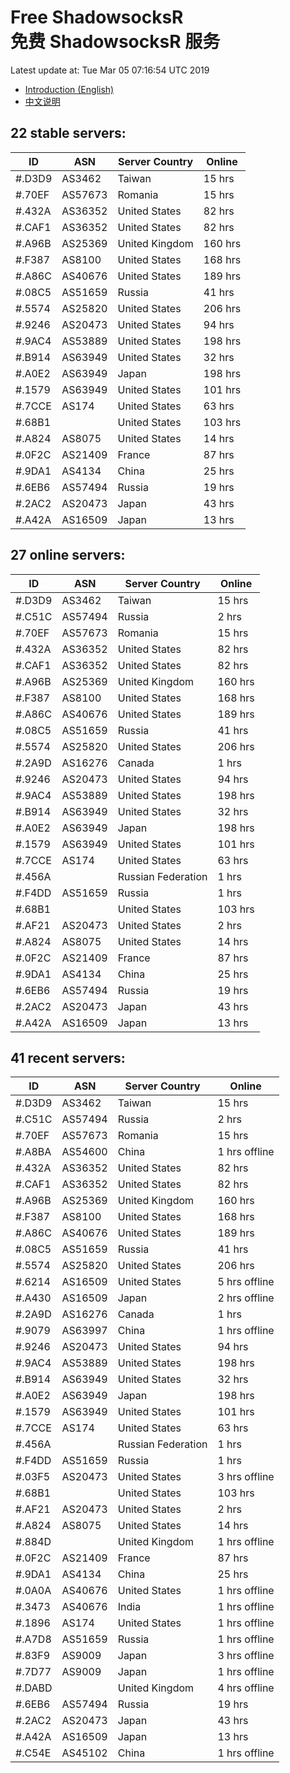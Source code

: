 # Free ShadowsocksR<br>免费 ShadowsocksR 服务

Latest update at: Tue Mar 05 07:16:54 UTC 2019

- [Introduction (English)](https://vision-network.readthedocs.io/en/latest/services/autossr.html)
- [中文说明](https://vision-network.readthedocs.io/zh_CN/latest/services/autossr.html)


## 22 stable servers:

| ID | ASN | Server Country | Online |
| ------ | ------ | ------ | ------ |
| #.D3D9 | AS3462 | Taiwan | 15 hrs |
| #.70EF | AS57673 | Romania | 15 hrs |
| #.432A | AS36352 | United States | 82 hrs |
| #.CAF1 | AS36352 | United States | 82 hrs |
| #.A96B | AS25369 | United Kingdom | 160 hrs |
| #.F387 | AS8100 | United States | 168 hrs |
| #.A86C | AS40676 | United States | 189 hrs |
| #.08C5 | AS51659 | Russia | 41 hrs |
| #.5574 | AS25820 | United States | 206 hrs |
| #.9246 | AS20473 | United States | 94 hrs |
| #.9AC4 | AS53889 | United States | 198 hrs |
| #.B914 | AS63949 | United States | 32 hrs |
| #.A0E2 | AS63949 | Japan | 198 hrs |
| #.1579 | AS63949 | United States | 101 hrs |
| #.7CCE | AS174 | United States | 63 hrs |
| #.68B1 |  | United States | 103 hrs |
| #.A824 | AS8075 | United States | 14 hrs |
| #.0F2C | AS21409 | France | 87 hrs |
| #.9DA1 | AS4134 | China | 25 hrs |
| #.6EB6 | AS57494 | Russia | 19 hrs |
| #.2AC2 | AS20473 | Japan | 43 hrs |
| #.A42A | AS16509 | Japan | 13 hrs |

## 27 online servers:

| ID | ASN | Server Country | Online |
| ------ | ------ | ------ | ------ |
| #.D3D9 | AS3462 | Taiwan | 15 hrs |
| #.C51C | AS57494 | Russia | 2 hrs |
| #.70EF | AS57673 | Romania | 15 hrs |
| #.432A | AS36352 | United States | 82 hrs |
| #.CAF1 | AS36352 | United States | 82 hrs |
| #.A96B | AS25369 | United Kingdom | 160 hrs |
| #.F387 | AS8100 | United States | 168 hrs |
| #.A86C | AS40676 | United States | 189 hrs |
| #.08C5 | AS51659 | Russia | 41 hrs |
| #.5574 | AS25820 | United States | 206 hrs |
| #.2A9D | AS16276 | Canada | 1 hrs |
| #.9246 | AS20473 | United States | 94 hrs |
| #.9AC4 | AS53889 | United States | 198 hrs |
| #.B914 | AS63949 | United States | 32 hrs |
| #.A0E2 | AS63949 | Japan | 198 hrs |
| #.1579 | AS63949 | United States | 101 hrs |
| #.7CCE | AS174 | United States | 63 hrs |
| #.456A |  | Russian Federation | 1 hrs |
| #.F4DD | AS51659 | Russia | 1 hrs |
| #.68B1 |  | United States | 103 hrs |
| #.AF21 | AS20473 | United States | 2 hrs |
| #.A824 | AS8075 | United States | 14 hrs |
| #.0F2C | AS21409 | France | 87 hrs |
| #.9DA1 | AS4134 | China | 25 hrs |
| #.6EB6 | AS57494 | Russia | 19 hrs |
| #.2AC2 | AS20473 | Japan | 43 hrs |
| #.A42A | AS16509 | Japan | 13 hrs |

## 41 recent servers:

| ID | ASN | Server Country | Online |
| ------ | ------ | ------ | ------ |
| #.D3D9 | AS3462 | Taiwan | 15 hrs |
| #.C51C | AS57494 | Russia | 2 hrs |
| #.70EF | AS57673 | Romania | 15 hrs |
| #.A8BA | AS54600 | China | 1 hrs offline |
| #.432A | AS36352 | United States | 82 hrs |
| #.CAF1 | AS36352 | United States | 82 hrs |
| #.A96B | AS25369 | United Kingdom | 160 hrs |
| #.F387 | AS8100 | United States | 168 hrs |
| #.A86C | AS40676 | United States | 189 hrs |
| #.08C5 | AS51659 | Russia | 41 hrs |
| #.5574 | AS25820 | United States | 206 hrs |
| #.6214 | AS16509 | United States | 5 hrs offline |
| #.A430 | AS16509 | Japan | 2 hrs offline |
| #.2A9D | AS16276 | Canada | 1 hrs |
| #.9079 | AS63997 | China | 1 hrs offline |
| #.9246 | AS20473 | United States | 94 hrs |
| #.9AC4 | AS53889 | United States | 198 hrs |
| #.B914 | AS63949 | United States | 32 hrs |
| #.A0E2 | AS63949 | Japan | 198 hrs |
| #.1579 | AS63949 | United States | 101 hrs |
| #.7CCE | AS174 | United States | 63 hrs |
| #.456A |  | Russian Federation | 1 hrs |
| #.F4DD | AS51659 | Russia | 1 hrs |
| #.03F5 | AS20473 | United States | 3 hrs offline |
| #.68B1 |  | United States | 103 hrs |
| #.AF21 | AS20473 | United States | 2 hrs |
| #.A824 | AS8075 | United States | 14 hrs |
| #.884D |  | United Kingdom | 1 hrs offline |
| #.0F2C | AS21409 | France | 87 hrs |
| #.9DA1 | AS4134 | China | 25 hrs |
| #.0A0A | AS40676 | United States | 1 hrs offline |
| #.3473 | AS40676 | India | 1 hrs offline |
| #.1896 | AS174 | United States | 1 hrs offline |
| #.A7D8 | AS51659 | Russia | 1 hrs offline |
| #.83F9 | AS9009 | Japan | 3 hrs offline |
| #.7D77 | AS9009 | Japan | 1 hrs offline |
| #.DABD |  | United Kingdom | 4 hrs offline |
| #.6EB6 | AS57494 | Russia | 19 hrs |
| #.2AC2 | AS20473 | Japan | 43 hrs |
| #.A42A | AS16509 | Japan | 13 hrs |
| #.C54E | AS45102 | China | 1 hrs offline |


